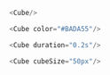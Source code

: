 
```js
<Cube/>
```

```js
<Cube color="#BADA55"/>
```

```js
<Cube duration="0.2s"/>
```

```js
<Cube cubeSize="50px"/>
```